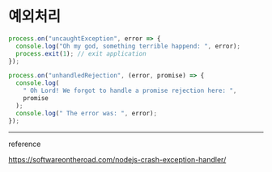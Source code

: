 # 예외처리

```js
process.on("uncaughtException", error => {
  console.log("Oh my god, something terrible happend: ", error);
  process.exit(1); // exit application
});
```

```js
process.on("unhandledRejection", (error, promise) => {
  console.log(
    " Oh Lord! We forgot to handle a promise rejection here: ",
    promise
  );
  console.log(" The error was: ", error);
});
```

---

reference

https://softwareontheroad.com/nodejs-crash-exception-handler/
